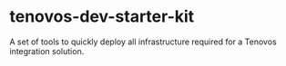 # tenovos-dev-starter-kit
A set of tools to quickly deploy all infrastructure required for a Tenovos integration solution.
